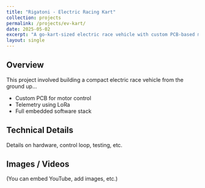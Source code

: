 ```yaml
---
title: "Rigatoni - Electric Racing Kart"
collection: projects
permalink: /projects/ev-kart/
date: 2025-05-02
excerpt: "A go-kart-sized electric race vehicle with custom PCB-based motor control and telemetry."
layout: single
---
```


## Overview

This project involved building a compact electric race vehicle from the ground up...

- Custom PCB for motor control
- Telemetry using LoRa
- Full embedded software stack

## Technical Details

Details on hardware, control loop, testing, etc.

## Images / Videos

(You can embed YouTube, add images, etc.)
